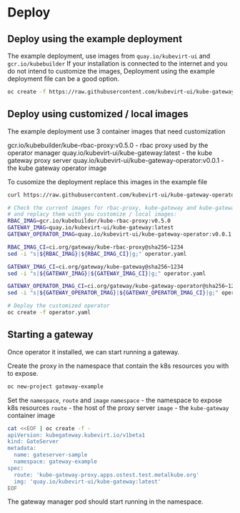 # Deploy

## Deploy using the example deployment

The example deployment, use images from `quay.io/kubevirt-ui` and `gcr.io/kubebuilder`
If your installation is connected to the internet and you do not intend to customize the images,
Deployment using the example deployment file can be a good option.

```bash
oc create -f https://raw.githubusercontent.com/kubevirt-ui/kube-gateway-operator/main/deploy/kube-gateway-operator.yaml
```

## Deploy using customized / local images 

The example deployment use 3 container images that need customization

gcr.io/kubebuilder/kube-rbac-proxy:v0.5.0 - rbac proxy used by the operator manager
quay.io/kubevirt-ui/kube-gateway:latest - the kube gateway proxy server
quay.io/kubevirt-ui/kube-gateway-operator:v0.0.1 - the kube gateway operator image

To cusomize the deployment replace this images in the example file

```bash
curl https://raw.githubusercontent.com/kubevirt-ui/kube-gateway-operator/main/deploy/kube-gateway-operator.yaml > operator.yaml

# Check the current images for rbac-proxy, kube-gateway and kube-gateway-operator
# and replacy them with you customize / local images:
RBAC_IMAG=gcr.io/kubebuilder/kube-rbac-proxy:v0.5.0
GATEWAY_IMAG=quay.io/kubevirt-ui/kube-gateway:latest
GATEWAY_OPERATOR_IMAG=quay.io/kubevirt-ui/kube-gateway-operator:v0.0.1

RBAC_IMAG_CI=ci.org/gateway/kube-rbac-proxy@sha256~1234
sed -i "s|${RBAC_IMAG}|${RBAC_IMAG_CI}|g;" operator.yaml

GATEWAY_IMAG_CI=ci.org/gateway/kube-gateway@sha256~1234
sed -i "s|${GATEWAY_IMAG}|${GATEWAY_IMAG_CI}|g;" operator.yaml

GATEWAY_OPERATOR_IMAG_CI=ci.org/gateway/kube-gateway-operator@sha256~1234
sed -i "s|${GATEWAY_OPERATOR_IMAG}|${GATEWAY_OPERATOR_IMAG_CI}|g;" operator.yaml
```

```bash
# Deploy the customized operator
oc create -f operator.yaml
```

## Starting a gateway

Once operator it installed, we can start running a gateway.

Create the proxy in the namespace that contain the k8s resources you with to expose.

```bash
oc new-project gateway-example
```

Set the `namespace`, `route` and `image`
`namespace` - the namespace to expose k8s resources
`route` - the host of the proxy server
`image` - the `kube-gateway` container image

```bash
cat <<EOF | oc create -f -
apiVersion: kubegateway.kubevirt.io/v1beta1
kind: GateServer
metadata:
  name: gateserver-sample
  namespace: gateway-example
spec:
  route: 'kube-gateway-proxy.apps.ostest.test.metalkube.org'
  img: 'quay.io/kubevirt-ui/kube-gateway:latest'
EOF
```

The gateway manager pod should start running in the namespace.





